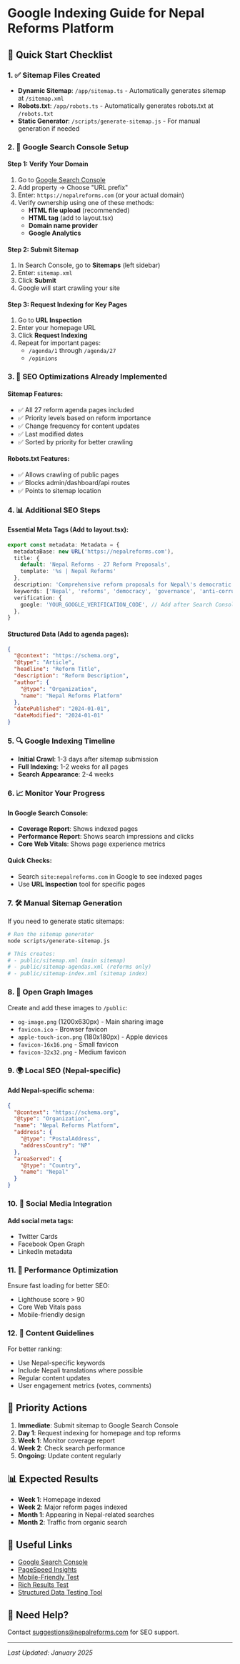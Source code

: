 # Google Indexing Guide for Nepal Reforms Platform

## 🚀 Quick Start Checklist

### 1. ✅ Sitemap Files Created
- **Dynamic Sitemap**: `/app/sitemap.ts` - Automatically generates sitemap at `/sitemap.xml`
- **Robots.txt**: `/app/robots.ts` - Automatically generates robots.txt at `/robots.txt`
- **Static Generator**: `/scripts/generate-sitemap.js` - For manual generation if needed

### 2. 📝 Google Search Console Setup

#### Step 1: Verify Your Domain
1. Go to [Google Search Console](https://search.google.com/search-console)
2. Add property → Choose "URL prefix"
3. Enter: `https://nepalreforms.com` (or your actual domain)
4. Verify ownership using one of these methods:
   - **HTML file upload** (recommended)
   - **HTML tag** (add to layout.tsx)
   - **Domain name provider**
   - **Google Analytics**

#### Step 2: Submit Sitemap
1. In Search Console, go to **Sitemaps** (left sidebar)
2. Enter: `sitemap.xml`
3. Click **Submit**
4. Google will start crawling your site

#### Step 3: Request Indexing for Key Pages
1. Go to **URL Inspection**
2. Enter your homepage URL
3. Click **Request Indexing**
4. Repeat for important pages:
   - `/agenda/1` through `/agenda/27`
   - `/opinions`

### 3. 🎯 SEO Optimizations Already Implemented

#### Sitemap Features:
- ✅ All 27 reform agenda pages included
- ✅ Priority levels based on reform importance
- ✅ Change frequency for content updates
- ✅ Last modified dates
- ✅ Sorted by priority for better crawling

#### Robots.txt Features:
- ✅ Allows crawling of public pages
- ✅ Blocks admin/dashboard/api routes
- ✅ Points to sitemap location

### 4. 📊 Additional SEO Steps

#### Essential Meta Tags (Add to layout.tsx):
```typescript
export const metadata: Metadata = {
  metadataBase: new URL('https://nepalreforms.com'),
  title: {
    default: 'Nepal Reforms - 27 Reform Proposals',
    template: '%s | Nepal Reforms'
  },
  description: 'Comprehensive reform proposals for Nepal\'s democratic transformation',
  keywords: ['Nepal', 'reforms', 'democracy', 'governance', 'anti-corruption'],
  verification: {
    google: 'YOUR_GOOGLE_VERIFICATION_CODE', // Add after Search Console verification
  },
}
```

#### Structured Data (Add to agenda pages):
```json
{
  "@context": "https://schema.org",
  "@type": "Article",
  "headline": "Reform Title",
  "description": "Reform Description",
  "author": {
    "@type": "Organization",
    "name": "Nepal Reforms Platform"
  },
  "datePublished": "2024-01-01",
  "dateModified": "2024-01-01"
}
```

### 5. 🔍 Google Indexing Timeline

- **Initial Crawl**: 1-3 days after sitemap submission
- **Full Indexing**: 1-2 weeks for all pages
- **Search Appearance**: 2-4 weeks

### 6. 📈 Monitor Your Progress

#### In Google Search Console:
- **Coverage Report**: Shows indexed pages
- **Performance Report**: Shows search impressions and clicks
- **Core Web Vitals**: Shows page experience metrics

#### Quick Checks:
- Search `site:nepalreforms.com` in Google to see indexed pages
- Use **URL Inspection** tool for specific pages

### 7. 🛠️ Manual Sitemap Generation

If you need to generate static sitemaps:
```bash
# Run the sitemap generator
node scripts/generate-sitemap.js

# This creates:
# - public/sitemap.xml (main sitemap)
# - public/sitemap-agendas.xml (reforms only)
# - public/sitemap-index.xml (sitemap index)
```

### 8. 🎨 Open Graph Images

Create and add these images to `/public`:
- `og-image.png` (1200x630px) - Main sharing image
- `favicon.ico` - Browser favicon
- `apple-touch-icon.png` (180x180px) - Apple devices
- `favicon-16x16.png` - Small favicon
- `favicon-32x32.png` - Medium favicon

### 9. 🌍 Local SEO (Nepal-specific)

#### Add Nepal-specific schema:
```json
{
  "@context": "https://schema.org",
  "@type": "Organization",
  "name": "Nepal Reforms Platform",
  "address": {
    "@type": "PostalAddress",
    "addressCountry": "NP"
  },
  "areaServed": {
    "@type": "Country",
    "name": "Nepal"
  }
}
```

### 10. 📱 Social Media Integration

#### Add social meta tags:
- Twitter Cards
- Facebook Open Graph
- LinkedIn metadata

### 11. 🚦 Performance Optimization

Ensure fast loading for better SEO:
- Lighthouse score > 90
- Core Web Vitals pass
- Mobile-friendly design

### 12. 📝 Content Guidelines

For better ranking:
- Use Nepal-specific keywords
- Include Nepali translations where possible
- Regular content updates
- User engagement metrics (votes, comments)

## 🎯 Priority Actions

1. **Immediate**: Submit sitemap to Google Search Console
2. **Day 1**: Request indexing for homepage and top reforms
3. **Week 1**: Monitor coverage report
4. **Week 2**: Check search performance
5. **Ongoing**: Update content regularly

## 📊 Expected Results

- **Week 1**: Homepage indexed
- **Week 2**: Major reform pages indexed
- **Month 1**: Appearing in Nepal-related searches
- **Month 2**: Traffic from organic search

## 🔗 Useful Links

- [Google Search Console](https://search.google.com/search-console)
- [PageSpeed Insights](https://pagespeed.web.dev/)
- [Mobile-Friendly Test](https://search.google.com/test/mobile-friendly)
- [Rich Results Test](https://search.google.com/test/rich-results)
- [Structured Data Testing Tool](https://developers.google.com/search/docs/advanced/structured-data)

## 📧 Need Help?

Contact suggestions@nepalreforms.com for SEO support.

---

*Last Updated: January 2025*
